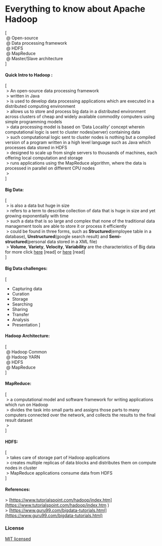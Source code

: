 # Everything to know about Apache Hadoop

[ <br />
&nbsp;@ Open-source <br />
&nbsp;@ Data processing framework <br />
&nbsp;@ HDFS <br />
&nbsp;@ MapReduce <br />
&nbsp;@ Master/Slave architecture <br />
]

#### Quick Intro to Hadoop :
[ <br />
&nbsp;\> An open-source data processing framework <br />
&nbsp;\> written in Java <br />
&nbsp;\> is used to develop data processing applications which are executed in a distributed computing environment <br />
&nbsp;\> allows us to store and process big data in a distributed environment across clusters of cheap and widely available commodity computers using simple programming models <br />
&nbsp;\> data processing model is based on ‘Data Locality’ concept wherein computational logic is sent to cluster nodes(server) containing data <br />
&nbsp;\> such computational logic sent to cluster nodes is nothing but a compiled version of a program written in a high level language such as Java which processes data stored in HDFS <br />
&nbsp;\> designed to scale up from single servers to thousands of machines, each offering local computation and storage <br />
&nbsp;\> runs applications using the MapReduce algorithm, where the data is processed in parallel on different CPU nodes <br />
&nbsp;\>  <br />
]

#### Big Data:
[ <br />
&nbsp;\> is also a data but huge in size <br />
&nbsp;\> refers to a term to describe collection of data that is huge in size and yet growing exponentially with time <br />
&nbsp;\> such a data that is so large and complex that none of the traditional data management tools are able to store it or process it efficiently <br />
&nbsp;\> could be found in three forms, such as **Structured**(employee table in a database), **Unstructured**(google search result) and **Semi-structured**(personal data stored in a XML file)<br />
&nbsp;\> **Volume**, **Variety**, **Velocity**, **Variability** are the characteristics of Big data <br />
for more click [here](https://www.guru99.com/what-is-big-data.html) [read] or [here](https://www.tutorialspoint.com/hadoop/hadoop_big_data_overview.htm) [read] <br />
]

#### Big Data challenges:
[ <br />
* Capturing data
* Curation
* Storage
* Searching
* Sharing
* Transfer
* Analysis
* Presentation
]

#### Hadoop Architecture:
[ <br />
&nbsp;@ Hadoop Common <br />
&nbsp;@ Hadoop YARN <br />
&nbsp;@ HDFS <br />
&nbsp;@ MapReduce <br />
]

#### MapReduce:
[ <br />
&nbsp;\> a computational model and software framework for writing applications which run on Hadoop <br />
&nbsp;\> divides the task into small parts and assigns those parts to many computers connected over the network, and collects the results to the final result dataset <br />
&nbsp;\>  <br />
]

#### HDFS:
[ <br />
&nbsp;\> takes care of storage part of Hadoop applications <br />
&nbsp;\> creates multiple replicas of data blocks and distributes them on compute nodes in cluster <br />
&nbsp;\> MapReduce applications consume data from HDFS <br />
]

#### References:
\> [https://www.tutorialspoint.com/hadoop/index.htm](https://www.tutorialspoint.com/hadoop/index.htm ) <br />
\> [https://www.guru99.com/bigdata-tutorials.html](https://www.guru99.com/bigdata-tutorials.html) <br />

### License

[MIT licensed](./LICENSE)
